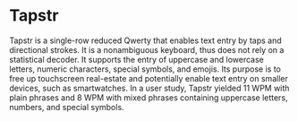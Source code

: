 # Tapstr
Tapstr is a single-row reduced Qwerty that enables text
entry by taps and directional strokes. It is a nonambiguous
keyboard, thus does not rely on a statistical decoder. It
supports the entry of uppercase and lowercase letters, numeric
characters, special symbols, and emojis. Its purpose
is to free up touchscreen real-estate and potentially enable
text entry on smaller devices, such as smartwatches. In a
user study, Tapstr yielded 11 WPM with plain phrases and
8 WPM with mixed phrases containing uppercase letters,
numbers, and special symbols.
